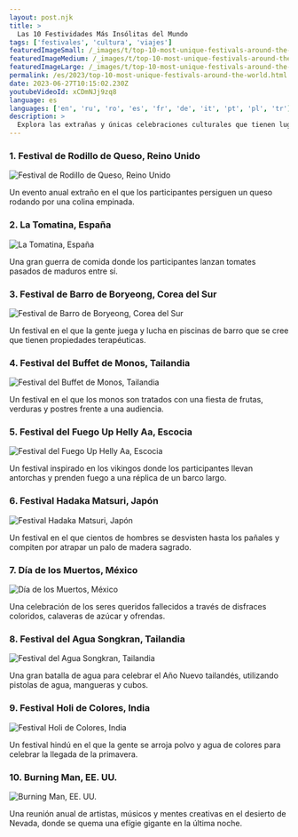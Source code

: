 ```yaml
---
layout: post.njk
title: >
  Las 10 Festividades Más Insólitas del Mundo
tags: ['festivales', 'cultura', 'viajes']
featuredImageSmall: /_images/t/top-10-most-unique-festivals-around-the-world-cover-es-small.webp
featuredImageMedium: /_images/t/top-10-most-unique-festivals-around-the-world-cover-es-medium.webp
featuredImageLarge: /_images/t/top-10-most-unique-festivals-around-the-world-cover-es-large.webp
permalink: /es/2023/top-10-most-unique-festivals-around-the-world.html
date: 2023-06-27T10:15:02.230Z
youtubeVideoId: xCDmNJj9zq8
language: es
languages: ['en', 'ru', 'ro', 'es', 'fr', 'de', 'it', 'pt', 'pl', 'tr']
description: >
  Explora las extrañas y únicas celebraciones culturales que tienen lugar en diferentes partes del mundo.
---
```


### 1. Festival de Rodillo de Queso, Reino Unido

![Festival de Rodillo de Queso, Reino Unido](/_images/a/a34ada92fd4595371e1c6ba60ff16ffb-medium.webp)

Un evento anual extraño en el que los participantes persiguen un queso rodando por una colina empinada.

### 2. La Tomatina, España

![La Tomatina, España](/_images/1/1ebc7f6773e3a1a45cae2c6d15e05fbc-medium.webp)

Una gran guerra de comida donde los participantes lanzan tomates pasados de maduros entre sí.

### 3. Festival de Barro de Boryeong, Corea del Sur

![Festival de Barro de Boryeong, Corea del Sur](/_images/0/0eea3beb9854a724c6ca11fc9b3e0e85-medium.webp)

Un festival en el que la gente juega y lucha en piscinas de barro que se cree que tienen propiedades terapéuticas.

### 4. Festival del Buffet de Monos, Tailandia

![Festival del Buffet de Monos, Tailandia](/_images/4/4e35d7e968dd33c01a466d71da51a7d7-medium.webp)

Un festival en el que los monos son tratados con una fiesta de frutas, verduras y postres frente a una audiencia.

### 5. Festival del Fuego Up Helly Aa, Escocia

![Festival del Fuego Up Helly Aa, Escocia](/_images/8/8f1dcb477761e5338e4157041f69e9c5-medium.webp)

Un festival inspirado en los vikingos donde los participantes llevan antorchas y prenden fuego a una réplica de un barco largo.

### 6. Festival Hadaka Matsuri, Japón

![Festival Hadaka Matsuri, Japón](/_images/9/99847bff5b3b74d7fbe5f00cf8ca34f9-medium.webp)

Un festival en el que cientos de hombres se desvisten hasta los pañales y compiten por atrapar un palo de madera sagrado.

### 7. Día de los Muertos, México

![Día de los Muertos, México](/_images/5/5f06783c1c21d6556d8842c6ada0b13b-medium.webp)

Una celebración de los seres queridos fallecidos a través de disfraces coloridos, calaveras de azúcar y ofrendas.

### 8. Festival del Agua Songkran, Tailandia

![Festival del Agua Songkran, Tailandia](/_images/e/e6a665421f0ba842d60d53dc49edf2f0-medium.webp)

Una gran batalla de agua para celebrar el Año Nuevo tailandés, utilizando pistolas de agua, mangueras y cubos.

### 9. Festival Holi de Colores, India

![Festival Holi de Colores, India](/_images/6/6731748bea37c3c2a393931cedb86edd-medium.webp)

Un festival hindú en el que la gente se arroja polvo y agua de colores para celebrar la llegada de la primavera.

### 10. Burning Man, EE. UU.

![Burning Man, EE. UU.](/_images/a/a9892044029468e1c65708b5966289fe-medium.webp)

Una reunión anual de artistas, músicos y mentes creativas en el desierto de Nevada, donde se quema una efígie gigante en la última noche.

